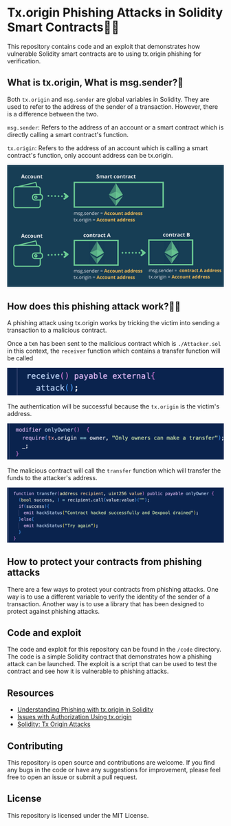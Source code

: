 # Tx.origin Phishing Attacks in Solidity Smart Contracts🥷🏽

This repository contains code and an exploit that demonstrates how vulnerable Solidity smart contracts are to using tx.origin phishing for verification.

## What is tx.origin, What is msg.sender?🤔
Both `tx.origin` and `msg.sender` are global variables in Solidity. They are used to refer to the address of the sender of a transaction. However, there is a difference between the two.

`msg.sender`: Refers to the address of an account or a smart contract which is directly calling a smart contract's function.

`tx.origin`: Refers to the address of an account which is calling a smart contract's function, only account address can be tx.origin.

![Tx.origin vs msg.sender](./img/txorigin.png)

## How does this phishing attack work?🤷🏼

A phishing attack using tx.origin works by tricking the victim into sending a transaction to a malicious contract. 

Once a txn has been sent to the malicious contract which is `./Attacker.sol` in this context, the `receiver` function which contains a transfer function will be called

![Receiver](./img/receive.png)

The authentication will be successful because the `tx.origin` is the victim's address.

![Authentication](./img/authentication.png)

The malicious contract will call the `transfer` function which will transfer the funds to the attacker's address.

![Transfer](./img/transfer.png)




## How to protect your contracts from phishing attacks

There are a few ways to protect your contracts from phishing attacks. One way is to use a different variable to verify the identity of the sender of a transaction. Another way is to use a library that has been designed to protect against phishing attacks.

## Code and exploit

The code and exploit for this repository can be found in the `/code` directory. The code is a simple Solidity contract that demonstrates how a phishing attack can be launched. The exploit is a script that can be used to test the contract and see how it is vulnerable to phishing attacks.

## Resources

* [Understanding Phishing with tx.origin in Solidity](https://www.infuy.com/blog/understanding-phishing-with-tx-origin-in-solidity/)
* [Issues with Authorization Using tx.origin](https://neptunemutual.com/blog/issues-with-authorization-using-txorigin/)
* [Solidity: Tx Origin Attacks](https://medium.com/coinmonks/solidity-tx-origin-attacks-58211ad95514)

## Contributing

This repository is open source and contributions are welcome. If you find any bugs in the code or have any suggestions for improvement, please feel free to open an issue or submit a pull request.

## License

This repository is licensed under the MIT License.
